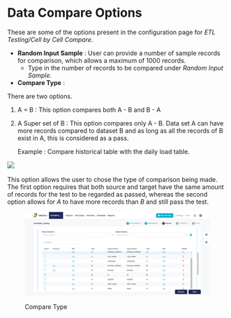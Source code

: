 # Data Compare Options

These are some of the options present in the configuration page for _ETL Testing/Cell by Cell Compare._

* **Random Input Sample** : User can provide a number of sample records for comparison, which allows a maximum of 1000 records.
  * Type in the number of records to be compared under _Random Input Sample._
* **Compare Type**  :&#x20;

There are two options.

1. A = B : This option compares both A - B and B - A
2.  A Super set of B : This option compares only A - B. Data set A can have more records compared to dataset B and as long as all the records of B exist in A, this is considered as a pass.

    Example : Compare historical table with the daily load table.&#x20;

![](<../../../../../.gitbook/assets/Screenshot 2023-12-13 at 10.53.20 AM.png>)&#x20;

This option allows the user to chose the type of comparison being made. The first option requires that both source and target have the same amount of records for the test to be regarded as passed, whereas the second option allows for _A_ to have more records than _B_ and still pass the test.

<figure><img src="../../../../../.gitbook/assets/Screenshot 2024-12-17 161451.png" alt=""><figcaption><p>Compare Type</p></figcaption></figure>

